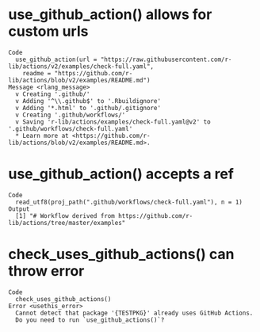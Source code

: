 # use_github_action() allows for custom urls

    Code
      use_github_action(url = "https://raw.githubusercontent.com/r-lib/actions/v2/examples/check-full.yaml",
        readme = "https://github.com/r-lib/actions/blob/v2/examples/README.md")
    Message <rlang_message>
      v Creating '.github/'
      v Adding '^\\.github$' to '.Rbuildignore'
      v Adding '*.html' to '.github/.gitignore'
      v Creating '.github/workflows/'
      v Saving 'r-lib/actions/examples/check-full.yaml@v2' to '.github/workflows/check-full.yaml'
      * Learn more at <https://github.com/r-lib/actions/blob/v2/examples/README.md>.

# use_github_action() accepts a ref

    Code
      read_utf8(proj_path(".github/workflows/check-full.yaml"), n = 1)
    Output
      [1] "# Workflow derived from https://github.com/r-lib/actions/tree/master/examples"

# check_uses_github_actions() can throw error

    Code
      check_uses_github_actions()
    Error <usethis_error>
      Cannot detect that package '{TESTPKG}' already uses GitHub Actions.
      Do you need to run `use_github_actions()`?

